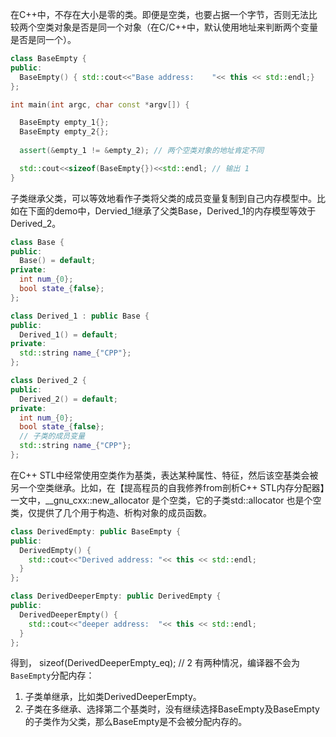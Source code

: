 在C++中，不存在大小是零的类。即便是空类，也要占据一个字节，否则无法比较两个空类对象是否是同一个对象（在C/C++中，默认使用地址来判断两个变量是否是同一个）。

```c++
class BaseEmpty { 
public:
  BaseEmpty() { std::cout<<"Base address:    "<< this << std::endl;}
};

int main(int argc, char const *argv[]) {

  BaseEmpty empty_1{};
  BaseEmpty empty_2{};
 
  assert(&empty_1 != &empty_2); // 两个空类对象的地址肯定不同

  std::cout<<sizeof(BaseEmpty{})<<std::endl; // 输出 1
}
```

子类继承父类，可以等效地看作子类将父类的成员变量复制到自己内存模型中。比如在下面的demo中，Dervied_1继承了父类Base，Derived_1的内存模型等效于Derived_2。

```c++
class Base { 
public:
  Base() = default;
private:
  int num_{0};
  bool state_{false};
};

class Derived_1 : public Base { 
public:
  Derived_1() = default;
private:
  std::string name_{"CPP"};
};

class Derived_2 { 
public:
  Derived_2() = default;
private:
  int num_{0};
  bool state_{false};
  // 子类的成员变量
  std::string name_{"CPP"};
};
```
在C++  STL中经常使用空类作为基类，表达某种属性、特征，然后该空基类会被另一个空类继承。比如，在【提高程员的自我修养from剖析C++ STL内存分配器】一文中，__gnu_cxx::new_allocator 是个空类，它的子类std::allocator 也是个空类，仅提供了几个用于构造、析构对象的成员函数。

```c++
class DerivedEmpty: public BaseEmpty { 
public:
  DerivedEmpty() { 
    std::cout<<"Derived address: "<< this << std::endl;
  }
};

class DerivedDeeperEmpty: public DerivedEmpty {
public:
  DerivedDeeperEmpty() { 
    std::cout<<"deeper address:  "<< this << std::endl;
  }
};
```

得到， sizeof(DerivedDeeperEmpty_eq); // 2
有两种情况，编译器不会为`BaseEmpty`分配内存：
1. 子类单继承，比如类DerivedDeeperEmpty。
2. 子类在多继承、选择第二个基类时，没有继续选择BaseEmpty及BaseEmpty的子类作为父类，那么BaseEmpty是不会被分配内存的。